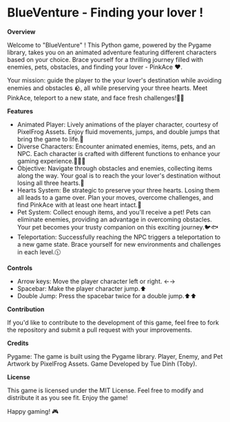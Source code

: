 # BlueVenture - Finding your lover !

**Overview**

Welcome to "BlueVenture" ! This Python game, powered by the Pygame library, takes you on an animated adventure featuring different characters based on your choice. Brace yourself for a thrilling journey filled with enemies, pets, obstacles, and finding your lover - PinkAce ❤️. 

Your mission: guide the player to the your lover's destination while avoiding enemies and obstacles 🪨, all while preserving your three hearts. Meet PinkAce, teleport to a new state, and face fresh challenges!🚀🤖

**Features**

- Animated Player: Lively animations of the player character, courtesy of PixelFrog Assets. Enjoy fluid movements, jumps, and double jumps that bring the game to life.🔹
- Diverse Characters: Encounter animated enemies, items, pets, and an NPC. Each character is crafted with different functions to enhance your gaming experience.🐸🦇🦏
- Objective: Navigate through obstacles and enemies, collecting items along the way. Your goal is to reach the your lover's destination without losing all three hearts.🍥
- Hearts System: Be strategic to preserve your three hearts. Losing them all leads to a game over. Plan your moves, overcome challenges, and find PinkAce with at least one heart intact.💙
- Pet System: Collect enough items, and you'll receive a pet! Pets can eliminate enemies, providing an advantage in overcoming obstacles. Your pet becomes your trusty companion on this exciting journey.🐦🐟
- Teleportation: Successfully reaching the NPC triggers a teleportation to a new game state. Brace yourself for new environments and challenges in each level.🕦

**Controls**

- Arrow keys: Move the player character left or right. ←→
- Spacebar: Make the player character jump.⬆️
- Double Jump: Press the spacebar twice for a double jump.⬆️⬆️

**Contribution**

If you'd like to contribute to the development of this game, feel free to fork the repository and submit a pull request with your improvements.

**Credits**

Pygame: The game is built using the Pygame library.
Player, Enemy, and Pet Artwork by PixelFrog Assets.
Game Developed by Tue Dinh (Toby).

**License**

This game is licensed under the MIT License. Feel free to modify and distribute it as you see fit. Enjoy the game!

Happy gaming! 🎮
